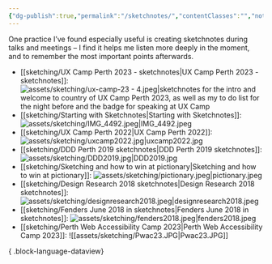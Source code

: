 ```yaml
---
{"dg-publish":true,"permalink":"/sketchnotes/","contentClasses":"","noteIcon":"","created":"2023-11-06"}
---
```


One practice I’ve found especially useful is creating sketchnotes during talks and meetings – I find it helps me listen more deeply in the moment, and to remember the most important points afterwards.
- [[sketching/UX Camp Perth 2023 - sketchnotes\|UX Camp Perth 2023 - sketchnotes]]: ![assets/sketching/ux-camp-23 - 4.jpeg|sketchnotes for the intro and welcome to country of UX Camp Perth 2023, as well as my to do list for the night before and the badge for speaking at UX Camp](/img/user/assets/sketching/ux-camp-23%20-%204.jpeg)
- [[sketching/Starting with Sketchnotes\|Starting with Sketchnotes]]: ![assets/sketching/IMG_4492.jpeg|IMG_4492.jpeg](/img/user/assets/sketching/IMG_4492.jpeg)
- [[sketching/UX Camp Perth 2022\|UX Camp Perth 2022]]: ![assets/sketching/uxcamp2022.jpg|uxcamp2022.jpg](/img/user/assets/sketching/uxcamp2022.jpg)
- [[sketching/DDD Perth 2019 sketchnotes\|DDD Perth 2019 sketchnotes]]: ![assets/sketching/DDD2019.jpg|DDD2019.jpg](/img/user/assets/sketching/DDD2019.jpg)
- [[sketching/Sketching and how to win at pictionary\|Sketching and how to win at pictionary]]: ![assets/sketching/pictionary.jpeg|pictionary.jpeg](/img/user/assets/sketching/pictionary.jpeg)
- [[sketching/Design Research 2018 sketchnotes\|Design Research 2018 sketchnotes]]: ![assets/sketching/designresearch2018.jpeg|designresearch2018.jpeg](/img/user/assets/sketching/designresearch2018.jpeg)
- [[sketching/Fenders June 2018 in sketchnotes\|Fenders June 2018 in sketchnotes]]: ![assets/sketching/fenders2018.jpeg|fenders2018.jpeg](/img/user/assets/sketching/fenders2018.jpeg)
- [[sketching/Perth Web Accessibility Camp 2023\|Perth Web Accessibility Camp 2023]]: ![[assets/sketching/Pwac23.JPG|Pwac23.JPG]]

{ .block-language-dataview}